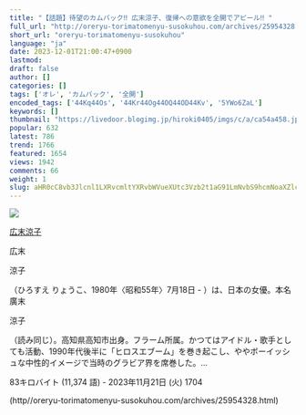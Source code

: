 ```yaml
---
title: "【話題】待望のカムバック‼ 広末涼子、復帰への意欲を全開でアピール‼ "
full_url: "http://oreryu-torimatomenyu-susokuhou.com/archives/25954328.html"
short_url: "oreryu-torimatomenyu-susokuhou"
language: "ja"
date: 2023-12-01T21:00:47+0900
lastmod: 
draft: false
author: []
categories: []
tags: ['オレ', 'カムバック', '全開']
encoded_tags: ['44Kq44Os', '44Kr44Og44OQ44OD44Kv', '5YWo6ZaL']
keywords: []
thumbnail: "https://livedoor.blogimg.jp/hiroki0405/imgs/c/a/ca54a458.jpg"
popular: 632
latest: 786
trend: 1766
featured: 1654
views: 1942
comments: 66
weight: 1
slug: aHR0cC8vb3Jlcnl1LXRvcmltYXRvbWVueXUtc3Vzb2t1aG91LmNvbS9hcmNoaXZlcy8yNTk1NDMyOC5odG1s
---
```


![](https://livedoor.blogimg.jp/hiroki0405/imgs/c/a/ca54a458.jpg)

<div><a title='広末涼子' href='https//ja.wikipedia.org/wiki/%E5%BA%83%E6%9C%AB%E6%B6%BC%E5%AD%90' target='_blank'><p>広末涼子</p></a> <p class='searchresult'><p>広末</p> <p>涼子</p>（ひろすえ りょうこ、1980年〈昭和55年〉7月18日 - ）は、日本の女優。本名廣末 <p>涼子</p>（読み同じ）。高知県高知市出身。フラーム所属。かつてはアイドル・歌手としても活動、1990年代後半に「ヒロスエブーム」を巻き起こし、ややボーイッシュな中性的イメージで当時のグラビア界を席巻した。…</p> <p class='mw-search-result-data'>83キロバイト (11,374 語) - 2023年11月21日 (火) 1704</p></div>

(http//oreryu-torimatomenyu-susokuhou.com/archives/25954328.html)
